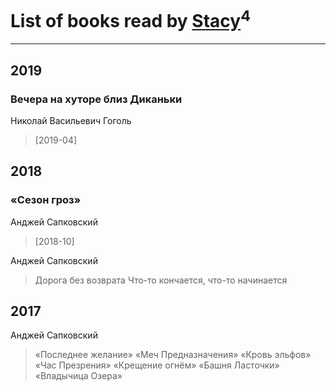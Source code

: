 # List of books read by [Stacy](http://vk.com/id30902475)<sup>4</sup>
---

## 2019

### Вечера на хуторе близ Диканьки
Николай Васильевич Гоголь
> [2019-04] 



## 2018

### «Сезон гроз»
Анджей Сапковский
> [2018-10] 


Анджей Сапковский
> Дорога без возврата
> Что-то кончается, что-то начинается



## 2017

Анджей Сапковский
> «Последнее желание» 
> «Меч Предназначения» 
> «Кровь эльфов»
> «Час Презрения»
> «Крещение огнём»
> «Башня Ласточки» 
> «Владычица Озера»



